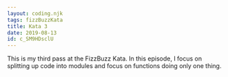 ```yaml
---
layout: coding.njk
tags: fizzBuzzKata
title: Kata 3
date: 2019-08-13
id: c_SM9HDsclU
---
```


This is my third pass at the FizzBuzz Kata. In this episode, I focus on splitting up code into modules and focus on functions doing only one thing.
